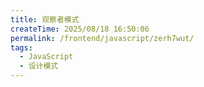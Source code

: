 ```yaml
---
title: 观察者模式
createTime: 2025/08/18 16:50:06
permalink: /frontend/javascript/zerh7wut/
tags:
  - JavaScript
  - 设计模式
---
```

